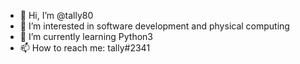 - 👋 Hi, I’m @tally80
- 👀 I’m interested in software development and physical computing
- 🌱 I’m currently learning Python3
- 📫 How to reach me: tally#2341

<!---
tally80/tally80 is a ✨ special ✨ repository because its `README.md` (this file) appears on your GitHub profile.
You can click the Preview link to take a look at your changes.
--->
